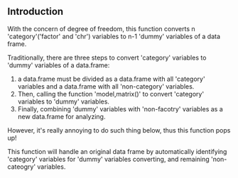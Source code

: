 ## Introduction

With the concern of degree of freedom, this function converts n 'category'('factor' and 'chr') variables to n-1 'dummy' variables of a data frame.   

Traditionally, there are three steps to convert 'category' variables to 'dummy' variables of a data.frame:   
1. a data.frame must be divided as a data.frame with all 'category' variables and a data.frame with all 'non-category' variables.   
2. Then, calling the function 'model,matrix()' to convert 'category' variables to 'dummy' variables.   
3. Finally, combining 'dummy' variables with 'non-facotry' variables as a new data.frame for analyzing.   

However, it's really annoying to do such thing below, thus this function pops up!   
 
This function will handle an original data frame by automatically identifying 'category' variables for 'dummy' variables converting, and remaining 'non-cateogry' variables.  
